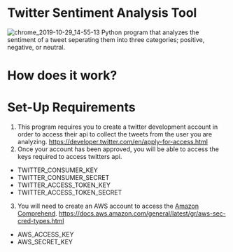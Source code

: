 # Twitter Sentiment Analysis Tool
![chrome_2019-10-29_14-55-13](https://user-images.githubusercontent.com/37064367/67812331-2d922b00-fa5c-11e9-8eb4-60b50e9d79d2.png)
Python program that analyzes the sentiment of a tweet seperating them into three categories; positive, negative, or neutral.

# How does it work?


# Set-Up Requirements 

1. This program requires you to create a twitter development account in order to access their api to collect the tweets from the user you are analyzing. 
https://developer.twitter.com/en/apply-for-access.html
2.  Once your account has been approved, you will be able to access the keys required to access twitters api.
* TWITTER_CONSUMER_KEY
* TWITTER_CONSUMER_SECRET
* TWITTER_ACCESS_TOKEN_KEY 
* TWITTER_ACCESS_TOKEN_SECRET
3. You will need to create an AWS account to access the [Amazon Comprehend](http://google.com). 
https://docs.aws.amazon.com/general/latest/gr/aws-sec-cred-types.html
* AWS_ACCESS_KEY
* AWS_SECRET_KEY
